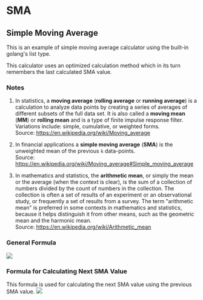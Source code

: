 # SMA

## Simple Moving Average

This is an example of simple moving average calculator using the built-in 
golang's list type.

This calculator uses an optimized calculation method which in its turn 
remembers the last calculated SMA value.

### Notes

1. In statistics, a **moving average** (**rolling average** or 
**running average**) is a calculation to analyze data points by creating a 
series of averages of different subsets of the full data set. It is also called 
a **moving mean** (**MM**) or **rolling mean** and is a type of finite impulse 
response filter. Variations include: simple, cumulative, or weighted forms.  
Source: https://en.wikipedia.org/wiki/Moving_average


2. In financial applications a **simple moving average** (**SMA**) is the 
unweighted mean of the previous `k` data-points.    
Source: https://en.wikipedia.org/wiki/Moving_average#Simple_moving_average


3. In mathematics and statistics, the **arithmetic mean**, or simply the mean 
or the average (when the context is clear), is the sum of a collection of 
numbers divided by the count of numbers in the collection. The collection is 
often a set of results of an experiment or an observational study, or 
frequently a set of results from a survey. The term "arithmetic mean" is 
preferred in some contexts in mathematics and statistics, because it helps 
distinguish it from other means, such as the geometric mean and the harmonic 
mean.    
Source: https://en.wikipedia.org/wiki/Arithmetic_mean

### General Formula
![](https://wikimedia.org/api/rest_v1/media/math/render/svg/a608544726b8de1c3de562245ff0d1cd3d0efad6)

### Formula for Calculating Next SMA Value
This formula is used for calculating the next SMA value using the previous SMA value.
![](https://wikimedia.org/api/rest_v1/media/math/render/svg/cde134385756e2ead2222e4559f4a9128ab7eb52)
